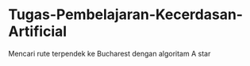 # Tugas-Pembelajaran-Kecerdasan-Artificial
Mencari rute terpendek ke Bucharest dengan algoritam A star
